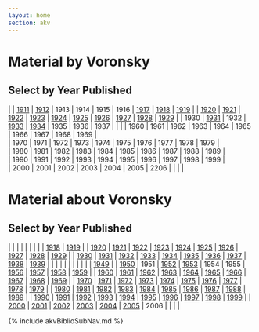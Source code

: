```yaml
---
layout: home
section: akv
---
```


# Material by Voronsky
## Select by Year Published

|                            | [1911](BiblioArt1911.html)           | [1912](BiblioArt1911.html#1912)             | 1913                                 | 1914                                 | 1915                       | 1916                       | [1917](BiblioArt1917.html) | [1918](BiblioArt1918.html) | [1919](BiblioArt1919.html)      |
| [1920](BiblioArt1920.html) | [1921](BiblioArt1921.html)           | [1922](BiblioArt1922.html)                  | [1923](BiblioArt1923.html)           | [1924](BiblioArt1924.html)           | [1925](BiblioArt1925.html) | [1926](BiblioArt1926.html) | [1927](BiblioArt1927.html) | [1928](BiblioArt1928.html) | [1929](BiblioArt1929_1937.html) |
| 1930                       | [1931](BiblioArt1929_1937.html#1931) | 1932                                        | [1933](BiblioArt1929_1937.html#1933) | [1934](BiblioArt1929_1937.html#1934) | 1935                       | 1936                       | 1937                       |                            |                                 |
| 1960                       | 1961                                 | 1962                                        | 1963                                 | 1964                                 | 1965                       | 1966                       | 1967                       | 1968                       | 1969                            |							
| 1970                       | 1971                                 | 1972                                        | 1973                                 | 1974                                 | 1975                       | 1976                       | 1977                       | 1978                       | 1979                            |							
| 1980                       | 1981                                 | 1982                                        | 1983                                 | 1984                                 | 1985                       | 1986                       | 1987                       | 1988                       | 1989                            |							
| 1990                       | 1991                                 | 1992                                        | 1993                                 | 1994                                 | 1995                       | 1996                       | 1997                       | 1998                       | 1999                            |		
| 2000                       | 2001                                 | 2002                                        | 2003                                 | 2004                                 | 2005                       | 2206                       |                            |                            |                                 |
                                                                                                                                                                                                                                                          
# Material about Voronsky
## Select by Year Published

|                                   |                                    |                                    |                                    |                                    |                                    |                                    |                                    | [1918](BiblioAbout1918.html)       | [1919](BiblioAbout1918.html#1919)  |
| [1920](BiblioAbout1918.html#1920) | [1921](BiblioAbout1918.html#1921)  | [1922](BiblioAbout1918.html#1922)  | [1923](BiblioAbout1923.html)       | [1924](BiblioAbout1924.html)       | [1925](BiblioAbout1925.html)       | [1926](BiblioAbout1926.html)       | [1927](BiblioAbout1927.html)       | [1928](BiblioAbout1928.html)       | [1929](BiblioAbout1929.html)       |
| [1930](BiblioAbout1930.html)      | [1931](BiblioAbout1931.html)       | [1932](BiblioAbout1932.html)       | [1933](BiblioAbout1932.html#1933)  | [1934](BiblioAbout1932.html#1934)  | [1935](BiblioAbout1932.html#1935)  | [1936](BiblioAbout1932.html#1936)  | [1937](BiblioAbout1932.html#1937)  | [1938](BiblioAbout1932.html#1938)  | [1939](BiblioAbout1932.html#1939)  |
|                                   |                                    |                                    |                                    |                                    |                                    |                                    |                                    |                                    | [1949](BiblioAbout1950s.html#1949) |
| [1950](BiblioAbout1950s.html)     | 1951                               | [1952](BiblioAbout1950s.html#1952) | [1953](BiblioAbout1950s.html#1953) | 1954                               | 1955                               | [1956](BiblioAbout1950s.html#1956) | [1957](BiblioAbout1950s.html#1957) | [1958](BiblioAbout1950s.html#1958) | [1959](BiblioAbout1950s.html#1959) |
| [1960](BiblioAbout1960s.html)     | [1961](BiblioAbout1960s.html#1961) | [1962](BiblioAbout1960s.html#1962) | [1963](BiblioAbout1960s.html#1963) | [1964](BiblioAbout1960s.html#1964) | [1965](BiblioAbout1965.html#1965)  | [1966](BiblioAbout1965.html#1966)  | [1967](BiblioAbout1965.html#1967)  | [1968](BiblioAbout1965.html#1968)  | [1969](BiblioAbout1965.html#1969)  |
| [1970](BiblioAbout1970.html)      | [1971](BiblioAbout1970.html#1971)  | [1972](BiblioAbout1970.html#1972)  | [1973](BiblioAbout1970.html#1973)  | [1974](BiblioAbout1970.html#1974)  | [1975](BiblioAbout1975.html#1975)  | [1976](BiblioAbout1975.html#1976)  | [1977](BiblioAbout1975.html#1977)  | [1978](BiblioAbout1975.html#1978)  | [1979](BiblioAbout1975.html#1979)  |
| [1980](BiblioAbout1980.html)      | [1981](BiblioAbout1980.html#1981)  | [1982](BiblioAbout1980.html#1982)  | [1983](BiblioAbout1980.html#1983)  | [1984](BiblioAbout1980.html#1984)  | [1985](BiblioAbout1985.html#A1985) | [1986](BiblioAbout1985.html#1986)  | [1987](BiblioAbout1985.html#1987)  | [1988](BiblioAbout1985.html#1988)  | [1989](BiblioAbout1985.html#1989)  |
| [1990](BiblioAbout1990.html)      | [1991](BiblioAbout1990.html#1991)  | [1992](BiblioAbout1990.html#1992)  | [1993](BiblioAbout1990.html#1993)  | [1994](BiblioAbout1990.html#1994)  | [1995](BiblioAbout1990.html#A1995) | [1996](BiblioAbout1990.html#1996)  | [1997](BiblioAbout1990.html#1997)  | [1998](BiblioAbout1990.html#1998)  | [1999](BiblioAbout1990.html#1999)  |
| [2000](BiblioAbout2000.html)      | [2001](BiblioAbout2000.html#2001)  | [2002](BiblioAbout2000.html#2002)  | [2003](BiblioAbout2000.html#2003)  | [2004](BiblioAbout2000.html#2004)  | [2005](BiblioAbout2000.html#2005)  | 2006 | | | |

{% include akvBiblioSubNav.md %}
